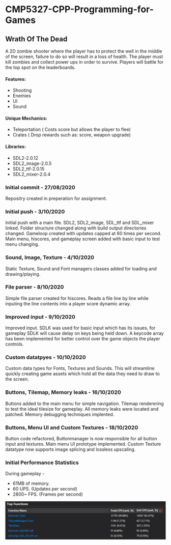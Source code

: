 # CMP5327-CPP-Programming-for-Games

## Wrath Of The Dead
 A 2D zombie shooter where the player has to protect the well in the middle of the screen, failure to do so will result in a loss of health. The player must kill zombies and collect power ups in order to survive. Players will battle for the top spot on the leaderboards. 

#### Features:
- Shooting
- Enemies
- UI
- Sound

#### Unique Mechanics:  
- Teleportation ( Costs score but allows the player to flee)
- Crates ( Drop rewards such as: score, weapon upgrade)

#### Libraries: 
- SDL2-2.0.12 
- SDL2_image-2.0.5
- SDL2_ttf-2.0.15
- SDL2_mixer-2.0.4

### Initial commit - 27/08/2020 
Repositry created in preperation for assignment. 

### Initial push - 3/10/2020
Initial push with a main file. SDL2, SDL2_image, SDL_ttf and SDL_mixer linked. Folder structure changed along with build output directories changed. Gameloop created with updates capped at 60 times per second. Main menu, hiscores, and gameplay screen added with basic input to test menu changing. 

### Sound, Image, Texture - 4/10/2020
Static Texture, Sound and Font managers classes added for loading and drawing/playing.

### File parser - 8/10/2020
Simple file parser created for hiscores. Reads a file line by line while inputing the line contents into a player score dynamic array.

### Improved input - 9/10/2020 
Improved input. SDLK was used for basic input which has its issues, for gameplay SDLK will cause delay on keys being held down. A keycode array has been implemented for better control over the game objects the player controls.

### Custom datatpyes - 10/10/2020 
Custom data types for Fonts, Textures and Sounds. This will streamline quickly creating game assets which hold all the data they need to draw to the screen.

### Buttons, Tilemap, Memory leaks - 16/10/2020
Buttons added to the main menu for simple navigation. Tilemap renderering to test the ideal tilesize for gameplay. All memory leaks were located and patched. Memory debugging techniques implented.

### Buttons, Menu UI and Custom Textures -  18/10/2020
Button code refactored, Buttonmanager is now responsible for all button input and textures. Main menu UI prototype implemented. Custom Texture datatype now supports image splicing and lossless upscaling.  

### Initial Performance Statistics
During gameplay -  
- 61MB of memory.  
- 60 UPS. (Updates per second)
- 2800~ FPS. (Frames per second) 

![Top Functions](./imgs/top-functions.jpg?raw=true "Top Functions")


